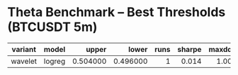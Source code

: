 # Theta Benchmark – Best Thresholds (BTCUSDT 5m)

| variant | model | upper | lower | runs | sharpe | maxdd | cagr | total_return | trades | fees |
|---|---|---:|---:|---:|---:|---:|---:|---:|---:|---:|
| wavelet | logreg | 0.504000 | 0.496000 | 1 | 0.014 | 1.00 | -1.000 | -1.000 | 30 | 4.33 |
